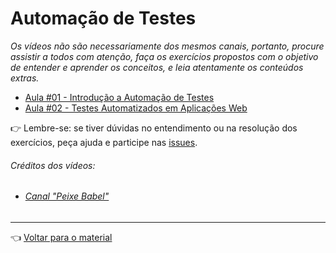# Automação de Testes

_Os vídeos não são necessariamente dos mesmos canais, portanto, procure assistir a todos com atenção, faça os exercícios propostos com o objetivo de entender e aprender os conceitos, e leia atentamente os conteúdos extras._

- [Aula #01 - Introdução a Automação de Testes](aula01/aula.md)
- [Aula #02 - Testes Automatizados em Aplicações Web](aula02/aula.md)

👉 Lembre-se: se tiver dúvidas no entendimento ou na resolução dos exercícios, peça ajuda e participe nas [issues](https://github.com/cwi-reset/edicao-04-level-1/issues).

###### _Créditos dos vídeos:_
 - ###### [Canal "Peixe Babel"](https://www.youtube.com/channel/UCqB90BBr6eNRaJl-kl30Xxw)
  
---

👈 [Voltar para o material](../material.md)